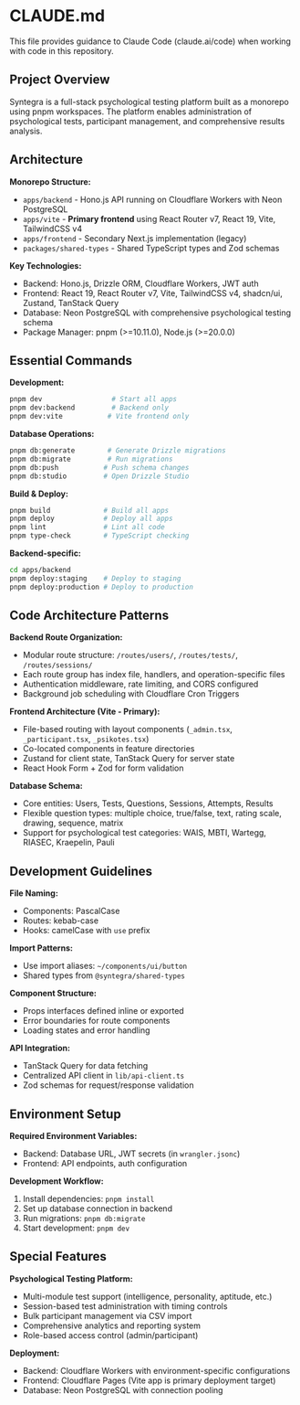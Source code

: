 # CLAUDE.md

This file provides guidance to Claude Code (claude.ai/code) when working with code in this repository.

## Project Overview

Syntegra is a full-stack psychological testing platform built as a monorepo using pnpm workspaces. The platform enables administration of psychological tests, participant management, and comprehensive results analysis.

## Architecture

**Monorepo Structure:**
- `apps/backend` - Hono.js API running on Cloudflare Workers with Neon PostgreSQL
- `apps/vite` - **Primary frontend** using React Router v7, React 19, Vite, TailwindCSS v4
- `apps/frontend` - Secondary Next.js implementation (legacy)
- `packages/shared-types` - Shared TypeScript types and Zod schemas

**Key Technologies:**
- Backend: Hono.js, Drizzle ORM, Cloudflare Workers, JWT auth
- Frontend: React 19, React Router v7, Vite, TailwindCSS v4, shadcn/ui, Zustand, TanStack Query
- Database: Neon PostgreSQL with comprehensive psychological testing schema
- Package Manager: pnpm (>=10.11.0), Node.js (>=20.0.0)

## Essential Commands

**Development:**
```bash
pnpm dev                 # Start all apps
pnpm dev:backend         # Backend only  
pnpm dev:vite           # Vite frontend only
```

**Database Operations:**
```bash
pnpm db:generate        # Generate Drizzle migrations
pnpm db:migrate         # Run migrations  
pnpm db:push           # Push schema changes
pnpm db:studio         # Open Drizzle Studio
```

**Build & Deploy:**
```bash
pnpm build             # Build all apps
pnpm deploy            # Deploy all apps
pnpm lint              # Lint all code
pnpm type-check        # TypeScript checking
```

**Backend-specific:**
```bash
cd apps/backend
pnpm deploy:staging    # Deploy to staging
pnpm deploy:production # Deploy to production
```

## Code Architecture Patterns

**Backend Route Organization:**
- Modular route structure: `/routes/users/`, `/routes/tests/`, `/routes/sessions/`
- Each route group has index file, handlers, and operation-specific files
- Authentication middleware, rate limiting, and CORS configured
- Background job scheduling with Cloudflare Cron Triggers

**Frontend Architecture (Vite - Primary):**
- File-based routing with layout components (`_admin.tsx`, `_participant.tsx`, `_psikotes.tsx`)
- Co-located components in feature directories
- Zustand for client state, TanStack Query for server state
- React Hook Form + Zod for form validation

**Database Schema:**
- Core entities: Users, Tests, Questions, Sessions, Attempts, Results
- Flexible question types: multiple choice, true/false, text, rating scale, drawing, sequence, matrix
- Support for psychological test categories: WAIS, MBTI, Wartegg, RIASEC, Kraepelin, Pauli

## Development Guidelines

**File Naming:**
- Components: PascalCase
- Routes: kebab-case  
- Hooks: camelCase with `use` prefix

**Import Patterns:**
- Use import aliases: `~/components/ui/button`
- Shared types from `@syntegra/shared-types`

**Component Structure:**
- Props interfaces defined inline or exported
- Error boundaries for route components
- Loading states and error handling

**API Integration:**
- TanStack Query for data fetching
- Centralized API client in `lib/api-client.ts`
- Zod schemas for request/response validation

## Environment Setup

**Required Environment Variables:**
- Backend: Database URL, JWT secrets (in `wrangler.jsonc`)
- Frontend: API endpoints, auth configuration

**Development Workflow:**
1. Install dependencies: `pnpm install`
2. Set up database connection in backend
3. Run migrations: `pnpm db:migrate`
4. Start development: `pnpm dev`

## Special Features

**Psychological Testing Platform:**
- Multi-module test support (intelligence, personality, aptitude, etc.)
- Session-based test administration with timing controls
- Bulk participant management via CSV import
- Comprehensive analytics and reporting system
- Role-based access control (admin/participant)

**Deployment:**
- Backend: Cloudflare Workers with environment-specific configurations
- Frontend: Cloudflare Pages (Vite app is primary deployment target)
- Database: Neon PostgreSQL with connection pooling